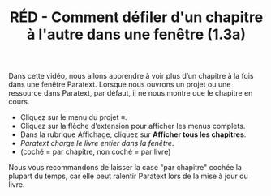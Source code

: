 ﻿---
title:  RÉD - Comment défiler d'un chapitre à l'autre dans une fenêtre (1.3a)
---

Dans cette vidéo, nous allons apprendre à voir plus d’un chapitre à la fois dans une fenêtre Paratext. Lorsque nous ouvrons un projet ou une ressource dans Paratext, par défaut, il ne nous montre que le chapitre en cours.

-   Cliquez sur le menu du projet ≡.
-   Cliquez sur la flèche d’extension pour afficher les menus complets.
-   Dans la rubrique Affichage, cliquez sur **Afficher tous les chapitres**.
   -  *Paratext charge le livre entier dans la fenêtre*.
-   (coché = par chapitre, non coché = par livre)

Nous vous recommandons de laisser la case "par chapitre" cochée la plupart du temps, car elle peut ralentir Paratext lors de la mise à jour du livre.

